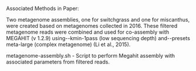 Associated Methods in Paper:

Two metagenome assemblies, one for switchgrass and one for miscanthus, were created based on metagenomes collected in 2016.  These filtered metagenome reads were combined and used for co-assembly with MEGAHIT (v 1.2.9) using--kmin-1pass (low sequencing depth) and--presets meta-large (complex metagenome) (Li et al., 2015).   

metagenome-assembly.sh - Script to perform Megahit assembly with associated parameters from filtered reads.
